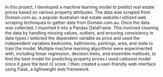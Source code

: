 In this project, I developed a machine learning model to predict real estate prices based on various property attributes. The data was scraped from Domain.com.au, a popular Australian real estate website.I utilized web scraping techniques to gather data from Domain.com.au. Once the data was collected, I imported it into a Pandas DataFrame. This involved cleaning the data by handling missing values, outliers, and ensuring consistency in data types.I selected the dependent variable as price and used the independent variables bedrooms, bathrooms, parkings, area, and state to train the model. Multiple machine learning algorithms were experimented with, including linear regression, decision trees, and ensemble methods, to find the best model for predicting property prices.I used catboost model since it gave the best r2 score. I then created a user-friendly web interface using Flask, a lightweight web framework.
